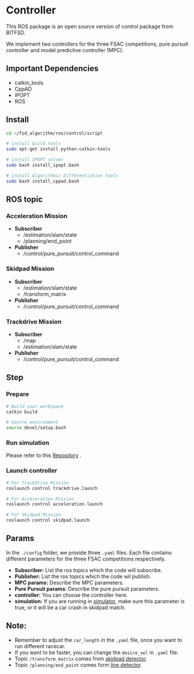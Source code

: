 # Controller

This ROS package is an open source version of control package from BITFSD.

We implement two controllers for the three FSAC competitions, pure pursuit controller and model predictive controller (MPC).

## Important Dependencies

* catkin_tools
* CppAD
* IPOPT
* ROS

## Install

```bash
cd ~/fsd_algorithm/ros/control/script

# install build tools
sudo apt-get install python-catkin-tools

# install IPOPT solver
sudo bash install_ipopt.bash

# install Algorithmic Differentiation tools
sudo bash install_cppad.bash
```

## ROS topic

### Acceleration Mission

* **Subscriber**
  * /estimation/slam/state
  * /planning/end_point
* **Publisher**
  * /control/pure_pursuit/control_command

### Skidpad Mission

* **Subscriber**
  * /estimation/slam/state
  * /transform_matrix
* **Publisher**
  * /control/pure_pursuit/control_command

### **Trackdrive Mission**

* **Subscriber**
  * /map
  * /estimation/slam/state
* **Publisher**
  * /control/pure_pursuit/control_command

## Step

### Prepare

```bash
# Build your workspace
catkin build

# Source environment
source devel/setup.bash
```

### Run simulation

Please refer to this [Repository](https://github.com/bitfsd/fssim) .

### Launch controller

```bash
# For Trackdrive Mission
roslaunch control trackdrive.launch

# For Acceleration Mission
roslaunch control acceleration.launch 	

# For Skidpad Mission
roslaunch control skidpad.launch						
```

## Params

In the `./config` folder, we provide three `.yaml` files. Each file contains different parameters for the three FSAC competitions respectively.

* **Subscriber:** List the ros topics which the code will subscribe.
* **Publisher:** List the ros topics which the code wil publish.
* **MPC params:** Describe the MPC parameters.
* **Pure Pursuit params**: Describe the pure pursuit parameters.
* **controller:** You can choose the controller here.
* **simulation:** If you are running in [simulator](https://github.com/bitfsd/fssim), make sure this parameter is true, or it will be a car crash in skidpad match.

## Note:

* Remember to adjust the `car_length` in the `.yaml` file, once you want to run different racecar.
* If you want to be faster, you can change the  `desire_vel` in `.yaml` file.
* Topic `/transform_matrix` comes from [skidpad detector](https://github.com/bitfsd/fsd_algorithm/tree/master/ros/planning/skidpad_detector).
* Topic `/planning/end_point` comes form [line detector](https://github.com/bitfsd/fsd_algorithm/tree/master/ros/planning/line_detector).

